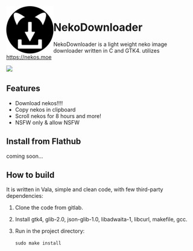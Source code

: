 <img align="left" alt="Project logo" src="data/nekodownloader.svg" width="125"/>

# NekoDownloader

NekoDownloader is a light weight neko image downloader written in C and GTK4.
utilizes https://nekos.moe

<img src="https://cdn.discordapp.com/attachments/1349325612376002581/1405237403106672720/image.png?ex=689e18d0&is=689cc750&hm=4690b36413c8ee4df98922c85cd30e40d4df82aacdec2f01fe65683ffd40492f&" width="1134"/>

## Features
- Download nekos!!!!
- Copy nekos in clipboard
- Scroll nekos for 8 hours and more!
- NSFW only & allow NSFW

## Install from Flathub
coming soon...

## How to build 
It is written in Vala, simple and clean code, with few third-party dependencies:

1. Clone the code from gitlab.
2. Install gtk4, glib-2.0, json-glib-1.0, libadwaita-1, libcurl, makefile, gcc.
3. Run in the project directory:

    `sudo make install`
